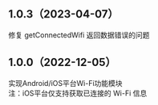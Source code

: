 ## 1.0.3（2023-04-07）
修复 getConnectedWifi 返回数据错误的问题
## 1.0.0（2022-12-05）
实现Android/iOS平台Wi-Fi功能模块  
注：iOS平台仅支持获取已连接的 Wi-Fi 信息

